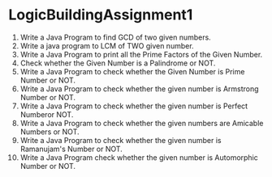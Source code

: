 # LogicBuildingAssignment1
1. Write a Java Program to find GCD of two given numbers. <br/>
2. Write a java program to LCM of TWO given number. <br/>
3. Write a Java Program to print all the Prime Factors of the Given Number.  <br/>
4. Check whether the Given Number is a Palindrome or NOT.  <br/>
5. Write a Java Program to check whether the Given Number is Prime Number or NOT.  <br/>
6. Write a Java Program to check whether the given number is Armstrong Number or NOT.  <br/>
7. Write a Java Program to check whether the given number is Perfect Numberor NOT.  <br/>
8. Write a Java Program to check whether the given numbers are Amicable Numbers or NOT. <br/>
9. Write a Java Program to check whether the given number is Ramanujam's Number or NOT. <br/>
10. Write a Java Program check whether the given number is Automorphic Number or NOT. <br/>
